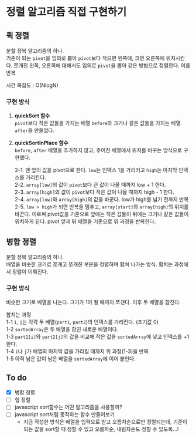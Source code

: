 # 정렬 알고리즘 직접 구현하기

## 퀵 정렬

분할 정복 알고리즘의 하나.  
기준이 되는 `pivot`을 임의로 뽑아 `pivot`보다 작으면 왼쪽에, 크면 오른쪽에 위치시킨다.
쪼개진 왼쪽, 오른쪽에 대해서도 임의로 `pivot`을 뽑아 같은 방법으로 정렬한다. 이를 반복

시간 복잡도 : O(NlogN)

### 구현 방식

1. **quickSort 함수**  
   `pivot`보다 작은 값들을 가지는 배열 `before`와 크거나 같은 값들을 가지는 배열 `after`을 만들었다.

2. **quickSortInPlace 함수**  
   `before`, `after` 배열을 추가하지 않고, 주어진 배열에서 위치를 바꾸는 방식으로 구현했다.

   2-1. 맨 앞의 값을 pivot으로 한다. `low`는 인덱스 1을 가리키고 `high`는 마지막 인덱스를 가리킨다.  
   2-2. `array[low]`의 값이 `pivot`보다 큰 값이 나올 때까지 low + 1 한다.  
   2-3. `array[high]`의 값이 `pivot`보다 작은 값이 나올 때까지 high - 1 한다.  
   2-4. `array[low]`와 `array[high]`의 값을 바꾼다. low가 high를 넘기 전까지 반복  
   2-5. `low > high`가 되면 반복을 멈추고, `array[start]`와 `array[high]`의 위치를 바꾼다. 이로써 pivot값을 기준으로 앞에는 작은 값들이 뒤에는 크거나 같은 값들이 위치하게 된다. pivot 앞과 뒤 배열을 기준으로 위 과정을 반복한다.

## 병합 정렬

분할 정복 알고리즘의 하나.  
배열을 비슷한 크기로 쪼개고 쪼개진 부분을 정렬하며 합쳐 나가는 방식. 합치는 과정에서 정렬이 이뤄진다.

### 구현 방식

비슷한 크기로 배열을 나눈다. 크기가 1이 될 때까지 쪼갠다. 이후 두 배열을 합친다.

합치는 과정  
1-1 `i`, `j`는 각각 두 배열(`part1`, `part2`)의 인덱스를 가리킨다. (초기값 0)  
1-2 `sortedArray`은 두 배열을 합친 새로운 배열이다.  
1-3 `part1[i]`와 `part2[j]`의 값을 비교해 작은 값을 `sortedArray`에 넣고 인덱스를 +1한다.  
1-4 `i`나 `j`가 배열의 마지막 값을 가리킬 때까지 위 과정(1-3)을 반복  
1-5 아직 남은 값이 남은 배열을 `sortedArray`에 이어 붙인다.

## To do

- [x] 병합 정렬
- [ ] 힙 정렬
- [ ] javascript sort함수는 어떤 알고리즘을 사용할까?
- [ ] javascript sort처럼 동작하는 함수 만들어보기
  - 지금 작성한 방식은 배열을 입력으로 받고 오름차순으로만 정렬되는데, 기준이 되는 값을 sort할 때 정할 수 있고 오름차순, 내림차순도 정할 수 있도록...!
